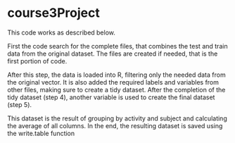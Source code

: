 # course3Project

This code works as described below.

First the code search for the complete files, that combines the test and train data from the original dataset.
The files are created if needed, that is the first portion of code.

After this step, the data is loaded into R, filtering only the needed data from the original vector.
It is also added the required labels and variables from other files, making sure to create a tidy dataset.
After the completion of the tidy dataset (step 4), another variable is used to create the final dataset (step 5).

This dataset is the result of grouping by activity and subject and calculating the average of all columns.
In the end, the resulting dataset is saved using the write.table function
